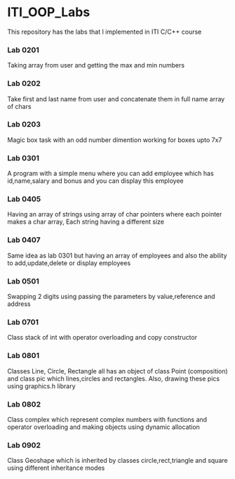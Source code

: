 # ITI_OOP_Labs 
This repository has the labs that I implemented in ITI C/C++ course

### Lab 0201
Taking array from user and getting the max and min numbers

### Lab 0202
Take first and last name from user and concatenate them in full name array of chars

### Lab 0203
Magic box task with an odd number dimention working for boxes upto 7x7

### Lab 0301
A program with a simple menu where you can add employee which has id,name,salary and bonus and you can display this employee

### Lab 0405
Having an array of strings using array of char pointers where each pointer makes a char array, Each string having a different size

### Lab 0407
Same idea as lab 0301 but having an array of employees and also the ability to add,update,delete or display employees

### Lab 0501
Swapping 2 digits using passing the parameters by value,reference and address

### Lab 0701
Class stack of int with operator overloading and copy constructor

### Lab 0801
Classes Line, Circle, Rectangle all has an object of class Point (composition) and class pic which lines,circles and rectangles.
Also, drawing these pics using graphics.h library

### Lab 0802
Class complex which represent complex numbers with functions and operator overloading and making objects using dynamic allocation

### Lab 0902
Class Geoshape which is inherited by classes circle,rect,triangle and square using different inheritance modes 

